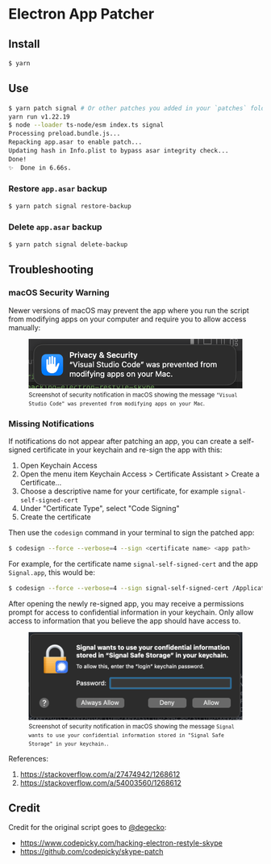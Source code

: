 # Electron App Patcher

## Install

```bash
$ yarn
```

## Use

```bash
$ yarn patch signal # Or other patches you added in your `patches` folder
yarn run v1.22.19
$ node --loader ts-node/esm index.ts signal
Processing preload.bundle.js...
Repacking app.asar to enable patch...
Updating hash in Info.plist to bypass asar integrity check...
Done!
✨  Done in 6.66s.
```

### Restore `app.asar` backup

```bash
$ yarn patch signal restore-backup
```

### Delete `app.asar` backup

```bash
$ yarn patch signal delete-backup
```

## Troubleshooting

### macOS Security Warning

Newer versions of macOS may prevent the app where you run the script from modifying apps on your computer and require you to allow access manually:

<figure>
  <img src="macos-security-prevented-modifying-apps.png" alt="" />
  <figcaption>
    <small>
      Screenshot of security notification in macOS showing the message <code>"Visual Studio Code" was prevented from modifying apps on your Mac</code>.
    </small>
  </figcaption>
</figure>

### Missing Notifications

If notifications do not appear after patching an app, you can create a self-signed certificate in your keychain and re-sign the app with this:

1. Open Keychain Access
2. Open the menu item Keychain Access > Certificate Assistant > Create a Certificate...
3. Choose a descriptive name for your certificate, for example `signal-self-signed-cert`
4. Under "Certificate Type", select "Code Signing"
5. Create the certificate

Then use the `codesign` command in your terminal to sign the patched app:

```bash
$ codesign --force --verbose=4 --sign <certificate name> <app path>
```

For example, for the certificate name `signal-self-signed-cert` and the app `Signal.app`, this would be:

```bash
$ codesign --force --verbose=4 --sign signal-self-signed-cert /Applications/Signal.app
```

After opening the newly re-signed app, you may receive a permissions prompt for access to confidential information in your keychain. Only allow access to information that you believe the app should have access to.

<figure>
  <img src="macos-resigned-app-permissions.png" alt="" />
  <figcaption>
    <small>
      Screenshot of security notification in macOS showing the message <code>Signal wants to use your confidential information stored in "Signal Safe Storage" in your keychain.</code>.
    </small>
  </figcaption>
</figure>

References:

1. https://stackoverflow.com/a/27474942/1268612
2. https://stackoverflow.com/a/54003560/1268612

## Credit

Credit for the original script goes to [@degecko](https://github.com/degecko):

- https://www.codepicky.com/hacking-electron-restyle-skype
- https://github.com/codepicky/skype-patch
